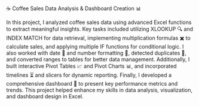 ☕️ Coffee Sales Data Analysis & Dashboard Creation 📊

In this project, I analyzed coffee sales data using advanced Excel functions to extract meaningful insights. Key tasks included utilizing XLOOKUP 🔍 and INDEX MATCH for data retrieval, implementing multiplication formulas ✖️ to calculate sales, and applying multiple IF functions for conditional logic. I also worked with date 📅 and number formatting 🔢, detected duplicates 🔁, and converted ranges to tables for better data management. Additionally, I built interactive Pivot Tables 📈 and Pivot Charts 📊, and incorporated timelines ⏳ and slicers for dynamic reporting. Finally, I developed a comprehensive dashboard 📑 to present key performance metrics and trends. This project helped enhance my skills in data analysis, visualization, and dashboard design in Excel.
